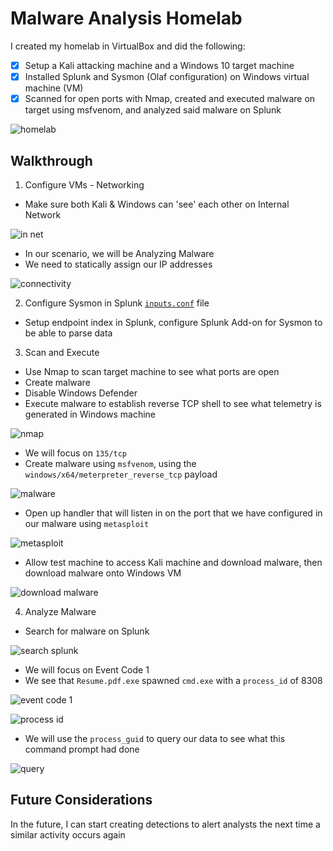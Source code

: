 # Malware Analysis Homelab
I created my homelab in VirtualBox and did the following:
- [x] Setup a Kali attacking machine and a Windows 10 target machine
- [x] Installed Splunk and Sysmon (Olaf configuration) on Windows virtual machine (VM)
- [x] Scanned for open ports with Nmap, created and executed malware on target using msfvenom, and analyzed said malware on Splunk

![homelab](https://raw.githubusercontent.com/nilesh-domah/Nilesh-Cybersecurity-Portfolio/main/Portfolio%20Projects/Malware%20Analysis%20Homelab/vmsetup.png)

## Walkthrough
1. Configure VMs - Networking
  - Make sure both Kali & Windows can 'see' each other on Internal Network

![in net](https://raw.githubusercontent.com/nilesh-domah/Nilesh-Cybersecurity-Portfolio/main/Portfolio%20Projects/Malware%20Analysis%20Homelab/internal%20network.png)

  - In our scenario, we will be Analyzing Malware
  - We need to statically assign our IP addresses
   
![connectivity](https://raw.githubusercontent.com/nilesh-domah/Nilesh-Cybersecurity-Portfolio/main/Portfolio%20Projects/Cybersecurity%20Homelab/connectivity.png)

2. Configure Sysmon in Splunk [`inputs.conf`](https://www.dropbox.com/scl/fi/620i6i0o4idzrtwlqp0qp/inputs.conf?rlkey=elni2v55mpzfab72qxr5wxk3s&dl=0) file
  - Setup endpoint index in Splunk, configure Splunk Add-on for Sysmon to be able to parse data

3. Scan and Execute
  - Use Nmap to scan target machine to see what ports are open
  - Create malware
  - Disable Windows Defender
  - Execute malware to establish reverse TCP shell to see what telemetry is generated in Windows machine

![nmap](https://raw.githubusercontent.com/nilesh-domah/Nilesh-Cybersecurity-Portfolio/main/Portfolio%20Projects/Malware%20Analysis%20Homelab/nmap%20results.png)

  - We will focus on `135/tcp`
  - Create malware using `msfvenom`, using the `windows/x64/meterpreter_reverse_tcp` payload

![malware](https://raw.githubusercontent.com/nilesh-domah/Nilesh-Cybersecurity-Portfolio/main/Portfolio%20Projects/Malware%20Analysis%20Homelab/create%20malware.png)

  - Open up handler that will listen in on the port that we have configured in our malware using `metasploit`

![metasploit](https://raw.githubusercontent.com/nilesh-domah/Nilesh-Cybersecurity-Portfolio/main/Portfolio%20Projects/Malware%20Analysis%20Homelab/metasploit.png)

  - Allow test machine to access Kali machine and download malware, then download malware onto Windows VM

![download malware](https://raw.githubusercontent.com/nilesh-domah/Nilesh-Cybersecurity-Portfolio/main/Portfolio%20Projects/Malware%20Analysis%20Homelab/download%20malware.png)

4. Analyze Malware
  - Search for malware on Splunk

![search splunk](https://raw.githubusercontent.com/nilesh-domah/Nilesh-Cybersecurity-Portfolio/main/Portfolio%20Projects/Malware%20Analysis%20Homelab/malware%20search.png)

  - We will focus on Event Code 1
  - We see that `Resume.pdf.exe` spawned `cmd.exe` with a `process_id` of 8308

![event code 1](https://raw.githubusercontent.com/nilesh-domah/Nilesh-Cybersecurity-Portfolio/main/Portfolio%20Projects/Malware%20Analysis%20Homelab/splunk%20result%201.png)

![process id](https://raw.githubusercontent.com/nilesh-domah/Nilesh-Cybersecurity-Portfolio/main/Portfolio%20Projects/Malware%20Analysis%20Homelab/splunk%20result%202.png)

  - We will use the `process_guid` to query our data to see what this command prompt had done

![query](https://raw.githubusercontent.com/nilesh-domah/Nilesh-Cybersecurity-Portfolio/main/Portfolio%20Projects/Malware%20Analysis%20Homelab/process_guid.png)

## Future Considerations
In the future, I can start creating detections to alert analysts the next time a similar activity occurs again
